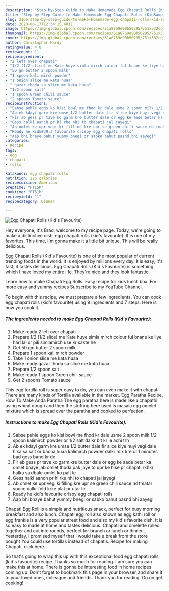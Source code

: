 ```yaml
---
description: "Step-by-Step Guide to Make Homemade Egg Chapati Rolls (Kid&amp;#39;s Favourite)"
title: "Step-by-Step Guide to Make Homemade Egg Chapati Rolls (Kid&amp;#39;s Favourite)"
slug: 3166-step-by-step-guide-to-make-homemade-egg-chapati-rolls-kid-and-39-s-favourite
date: 2020-06-17T12:34:15.401Z
image: https://img-global.cpcdn.com/recipes/51a8769e90b50295/751x532cq70/egg-chapati-rolls-kids-favourite-recipe-main-photo.jpg
thumbnail: https://img-global.cpcdn.com/recipes/51a8769e90b50295/751x532cq70/egg-chapati-rolls-kids-favourite-recipe-main-photo.jpg
cover: https://img-global.cpcdn.com/recipes/51a8769e90b50295/751x532cq70/egg-chapati-rolls-kids-favourite-recipe-main-photo.jpg
author: Christopher Hardy
ratingvalue: 4.8
reviewcount: 11
recipeingredient:
- "2 left over chapati"
- "1/2 (1/2 slice) me Kate huye simla mirch colour ful bnane ke liye hari lal or pili simlamirch use kr sakte he"
- "50 gm butter 2 spoon milk"
- "1 spoon kali mirch powder"
- "1 onion slice me kata huaa"
- " gazar thoda sa slice me kata huaa"
- "1/2 spoon salt"
- "1 spoon Green chili sauce"
- "2 spoons Tomato sauce"
recipeinstructions:
- "Sabse pehle eggs ko kisi bowl me fhod kr dale usme 2 spoon milk 1/2 spoon kalimirch powder or 1/2 salt dalkr bit kr le achi trh"
- "Ab ek kdayi garm kre umse 1/2 butter dale fir slice kiye huyi vegi dale hlka sa salt or bacha huaa kalimirch powder dalkr mix kre or 1 minutes bad gess band kr de"
- "Fir ab gess pr tave ko garm kre butter dale or egg ke aade betar ka omlet bnaye jab omlet thoda pak jaye to upr ke hise pr chapati rkhkr halka sa dbakr omlet ko palt le"
- "Gess halki aanch pr hi rke nhi to chapati jal jayegi"
- "Ab omlet ke upr vegi ki filling kre upr se green chili sauce nd tmatar souce dalkr fold krke plat pr utar le"
- "Ready he kid&#39;s favourite crispy egg chapati rolls"
- "Aap bhi bnaye bahut yummy bnegi or sabko bahut pasnd bhi aayegi"
categories:
- Recipe
tags:
- egg
- chapati
- rolls

katakunci: egg chapati rolls 
nutrition: 226 calories
recipecuisine: American
preptime: "PT15M"
cooktime: "PT51M"
recipeyield: "1"
recipecategory: Dinner

---
```



![Egg Chapati Rolls (Kid&#39;s Favourite)](https://img-global.cpcdn.com/recipes/51a8769e90b50295/751x532cq70/egg-chapati-rolls-kids-favourite-recipe-main-photo.jpg)

Hey everyone, it's Brad, welcome to my recipe page. Today, we're going to make a distinctive dish, egg chapati rolls (kid&#39;s favourite). It is one of my favorites. This time, I'm gonna make it a little bit unique. This will be really delicious.

Egg Chapati Rolls (Kid&#39;s Favourite) is one of the most popular of current trending foods in the world. It is enjoyed by millions every day. It is easy, it's fast, it tastes delicious. Egg Chapati Rolls (Kid&#39;s Favourite) is something which I have loved my entire life. They're nice and they look fantastic.

Learn how to make Chapati Egg Rolls. Easy recipe for kids lunch box. For more easy and yummy recipes Subscribe to my YouTube Channel.


To begin with this recipe, we must prepare a few ingredients. You can cook egg chapati rolls (kid&#39;s favourite) using 9 ingredients and 7 steps. Here is how you cook it.

<!--inarticleads1-->

##### The ingredients needed to make Egg Chapati Rolls (Kid&#39;s Favourite):

1. Make ready 2 left over chapati
1. Prepare 1/2 (1/2 slice) me Kate huye simla mirch colour ful bnane ke liye hari lal or pili simlamirch use kr sakte he
1. Get 50 gm butter 2 spoon milk
1. Prepare 1 spoon kali mirch powder
1. Take 1 onion slice me kata huaa
1. Make ready  gazar thoda sa slice me kata huaa
1. Prepare 1/2 spoon salt
1. Make ready 1 spoon Green chili sauce
1. Get 2 spoons Tomato sauce


This egg tortilla roll is super easy to do, you can even make it with chapati. There are many kinds of Tortilla available in the market. Egg Paratha Recipe, How To Make Anda Paratha The egg paratha here is made like a chapathi using wheat dough and then the stuffing here used is masala egg omelet mixture which is spread over the paratha and cooked to perfection. 

<!--inarticleads2-->

##### Instructions to make Egg Chapati Rolls (Kid&#39;s Favourite):

1. Sabse pehle eggs ko kisi bowl me fhod kr dale usme 2 spoon milk 1/2 spoon kalimirch powder or 1/2 salt dalkr bit kr le achi trh
1. Ab ek kdayi garm kre umse 1/2 butter dale fir slice kiye huyi vegi dale hlka sa salt or bacha huaa kalimirch powder dalkr mix kre or 1 minutes bad gess band kr de
1. Fir ab gess pr tave ko garm kre butter dale or egg ke aade betar ka omlet bnaye jab omlet thoda pak jaye to upr ke hise pr chapati rkhkr halka sa dbakr omlet ko palt le
1. Gess halki aanch pr hi rke nhi to chapati jal jayegi
1. Ab omlet ke upr vegi ki filling kre upr se green chili sauce nd tmatar souce dalkr fold krke plat pr utar le
1. Ready he kid&#39;s favourite crispy egg chapati rolls
1. Aap bhi bnaye bahut yummy bnegi or sabko bahut pasnd bhi aayegi


Chapati Egg Roll is a simple and nutritious snack, perfect for busy morning breakfast and also lunch. Chapati egg roll also known as egg kathi roll or egg frankie is a very popular street food and also my kid&#39;s favorite dish. It is so easy to made at home and tastes delicious. Chapati and omelette rolled together and cut into rounds, perfect for brunch or lunch or dinner… Yesterday, I promised myself that I would take a break from the store bought You could use tortillas instead of chapatis. Recipe for making Chapati, click here. 

So that's going to wrap this up with this exceptional food egg chapati rolls (kid&#39;s favourite) recipe. Thanks so much for reading. I am sure you can make this at home. There is gonna be interesting food in home recipes coming up. Don't forget to bookmark this page in your browser, and share it to your loved ones, colleague and friends. Thank you for reading. Go on get cooking!
